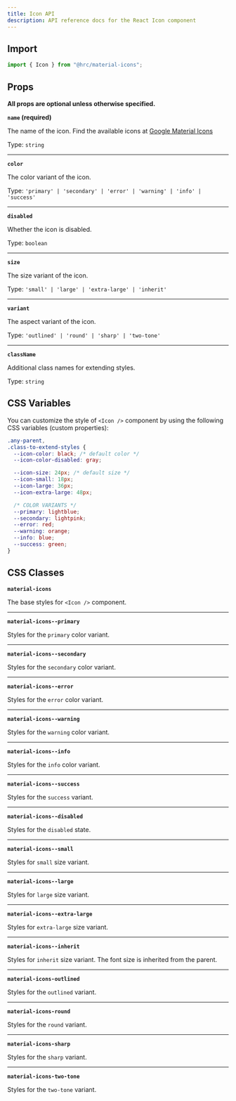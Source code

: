 ```yaml
---
title: Icon API
description: API reference docs for the React Icon component
---
```


## Import

```js
import { Icon } from "@hrc/material-icons";
```

## Props

**All props are optional unless otherwise specified.**

**`name` (required)**

The name of the icon. Find the available icons at [Google Material Icons](https://fonts.google.com/icons?icon.set=Material+Icons)

Type: `string`

---

**`color`**

The color variant of the icon.

Type: `'primary' | 'secondary' | 'error' | 'warning' | 'info' | 'success'`

---

**`disabled`**

Whether the icon is disabled.

Type: `boolean`

---

**`size`**

The size variant of the icon.

Type: `'small' | 'large' | 'extra-large' | 'inherit'`

---

**`variant`**

The aspect variant of the icon.

Type: `'outlined' | 'round' | 'sharp' | 'two-tone'`

---

**`className`**

Additional class names for extending styles.

Type: `string`

## CSS Variables

You can customize the style of `<Icon />` component by using the following CSS
variables (custom properties):

```css
.any-parent,
.class-to-extend-styles {
  --icon-color: black; /* default color */
  --icon-color-disabled: gray;

  --icon-size: 24px; /* default size */
  --icon-small: 18px;
  --icon-large: 36px;
  --icon-extra-large: 48px;

  /* COLOR VARIANTS */
  --primary: lightblue;
  --secondary: lightpink;
  --error: red;
  --warning: orange;
  --info: blue;
  --success: green;
}
```

## CSS Classes

**`material-icons`**

The base styles for `<Icon />` component.

---

**`material-icons--primary`**

Styles for the `primary` color variant.

---

**`material-icons--secondary`**

Styles for the `secondary` color variant.

---

**`material-icons--error`**

Styles for the `error` color variant.

---

**`material-icons--warning`**

Styles for the `warning` color variant.

---

**`material-icons--info`**

Styles for the `info` color variant.

---

**`material-icons--success`**

Styles for the `success` variant.

---

**`material-icons--disabled`**

Styles for the `disabled` state.

---

**`material-icons--small`**

Styles for `small` size variant.

---

**`material-icons--large`**

Styles for `large` size variant.

---

**`material-icons--extra-large`**

Styles for `extra-large` size variant.

---

**`material-icons--inherit`**

Styles for `inherit` size variant. The font size is inherited from the parent.

---

**`material-icons-outlined`**

Styles for the `outlined` variant.

---

**`material-icons-round`**

Styles for the `round` variant.

---

**`material-icons-sharp`**

Styles for the `sharp` variant.

---

**`material-icons-two-tone`**

Styles for the `two-tone` variant.
